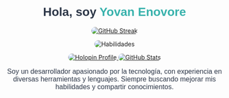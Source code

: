 <div align="center">
  <h1 style="font-family: 'Arial', sans-serif; color: #2D3748;">Hola, soy <span style="color: #38B2AC;">Yovan Enovore</span></h1>
  <a href="https://git.io/streak-stats">
    <img src="https://streak-stats.demolab.com?user=ynvYauneEnovore&theme=hacker&locale=es&short_numbers=true&date_format=M%20j%5B%2C%20Y%5D" alt="GitHub Streak" style="border-radius: 10px;"/>
  </a>
  <p align="center">
    <img src="https://skillicons.dev/icons?i=git,github,gitlab,kubernetes,docker,c,cpp,cs,vim,alpinejs,androidstudio,angular,arch,arduino,astro,atom,aws,azure,babel,bash,blender,bootstrap,bun,cloudflare,codepen,css,debian,discord,bots,dotnet,emacs,express,figma,gcp,gmail,go,grafana,graphql,heroku,html,ai,instagram,java,js,jquery,kafka,kali,laravel,latex,linkedin,linux,lua,md,matlab,mongodb,mysql,postgres,neovim,nestjs,netlify,nextjs,nginx,nodejs,npm,ps,php,pnpm,postman,powershell,pr,raspberrypi,react,redhat,redis,redux,remix,sass,spring,stackoverflow,svelte,svg,tailwind,twitter,ts,ubuntu,vercel,visualstudio,vite,vscode,vue,webpack,windows,wordpress,xd,yarn" alt="Habilidades" style="max-width: 100%; border-radius: 10px;"/>
  </p>
  <a href="https://holopin.io/@ynvyauneenovore">
    <img src="https://holopin.me/ynvyauneenovore" alt="Holopin Profile" style="max-width: 100%; border-radius: 10px;"/>
  </a>
  <a href="https://github.com/anuraghazra/github-readme-stats">
    <img src="https://github-readme-stats.vercel.app/api?username=ynvYauneEnovore&theme=transparent" alt="GitHub Stats" style="border-radius: 10px;"/>
  </a>
</div>
<p align="center" style="font-family: 'Arial', sans-serif; color: #2D3748; font-size: 16px;">
  Soy un desarrollador apasionado por la tecnología, con experiencia en diversas herramientas y lenguajes. Siempre buscando mejorar mis habilidades y compartir conocimientos.
</p>
